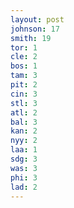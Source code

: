 ```yaml
---
layout: post
johnson: 17
smith: 19
tor: 1
cle: 2
bos: 1
tam: 3
pit: 2
cin: 3
stl: 3
atl: 2
bal: 3
kan: 2
nyy: 2
laa: 1
sdg: 3
was: 3
phi: 3
lad: 2
---
```


